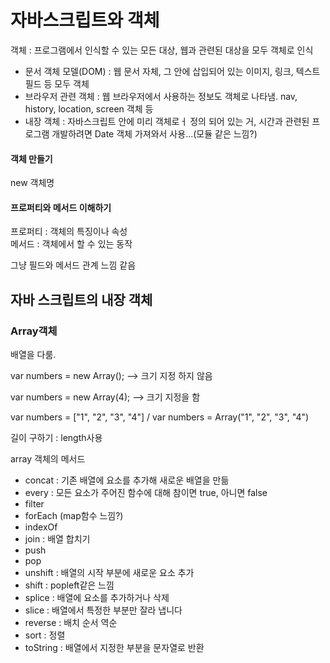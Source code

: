 <h1>자바스크립트와 객체</h1>
<p>객체 : 프로그램에서 인식할 수 있는 모든 대상, 웹과 관련된 대상을 모두 객체로 인식</p>
<ul>
  <li>문서 객체 모델(DOM) : 웹 문서 자체, 그 안에 삽입되어 있는 이미지, 링크, 텍스트 필드 등 모두 객체</li>
  <li>브라우저 관련 객체 : 웹 브라우저에서 사용하는 정보도 객체로 나타냄. nav, history, location, screen 객체 등</li>
  <li>내장 객체 : 자바스크립트 안에 미리 객체로ㅓ 정의 되어 있는 거, 시간과 관련된 프로그램 개발하려면 Date 객체 가져와서 사용...(모듈 같은 느낌?)</li>
</ul>

<h4>객체 만들기</h4>
new 객체명

<h4>프로퍼티와 메서드 이해하기</h4>
프로퍼티 : 객체의 특징이나 속성<br>
메서드 : 객체에서 할 수 있는 동작

<p>그냥 필드와 메서드 관계 느낌 같음</p>


<h2>자바 스크립트의 내장 객체</h2>

<h3>Array객체</h3>
배열을 다룸.
<p>var numbers = new Array();  --> 크기 지정 하지 않음</p>
<p>var numbers = new Array(4); --> 크기 지정을 함</p>

<p>var numbers = ["1", "2", "3", "4"] / var numbers = Array("1", "2", "3", "4")</p>

<p>길이 구하기 : length사용</p>

<p>array 객체의 메서드</p>
<ul>
  <li>concat : 기존 배열에 요소를 추가해 새로운 배열을 만듦</li>
  <li>every : 모든 요소가 주어진 함수에 대해 참이면 true, 아니면 false</li>
  <li>filter </li>
  <li>forEach (map함수 느낌?)</li>
  <li>indexOf </li>
  <li>join : 배열 합치기</li>
  <li>push</li>
  <li>pop</li>
  <li>unshift : 배열의 시작 부분에 새로운 요소 추가</li>
  <li>shift : popleft같은 느낌</li>
  <li>splice : 배열에 요소를 추가하거나 삭제</li>
  <li>slice : 배열에서 특정한 부분만 잘라 냅니다</li>
  <li>reverse : 배치 순서 역순</li>
  <li>sort : 정렬</li>
  <li>toString : 배열에서 지정한 부분을 문자열로 반환</li>
</ul>
